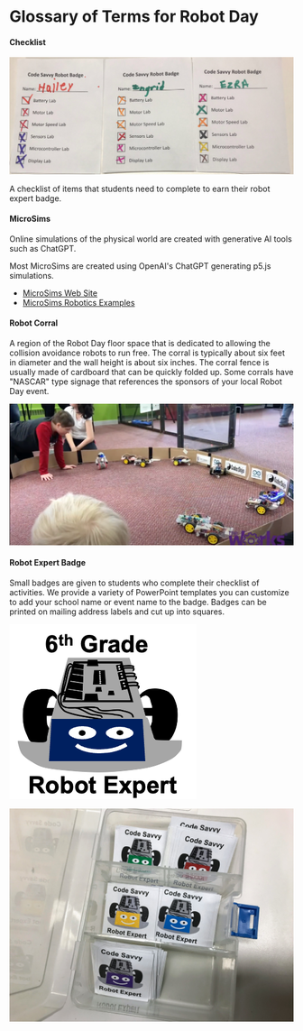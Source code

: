 # Glossary of Terms for Robot Day

#### Checklist

![](./img/student-checklists.jpg)

A checklist of items that students need to complete to earn their robot expert badge.

#### MicroSims
Online simulations of the physical world are created with generative AI tools such as ChatGPT.

Most MicroSims are created using OpenAI's ChatGPT generating p5.js simulations.

* [MicroSims Web Site](https://dmccreary.github.io/microsims/)
* [MicroSims Robotics Examples](https://dmccreary.github.io/microsims/sims/robots/)

#### Robot Corral

A region of the Robot Day floor space that is dedicated to allowing the collision avoidance robots to run free.  The corral is typically about six feet in diameter and the wall height is about six inches.  The corral fence is usually made of cardboard that can be quickly folded up.  Some corrals have "NASCAR" type signage that references the sponsors of your local Robot Day event.

![](./img/robot-corral.png)

#### Robot Expert Badge

Small badges are given to students who complete their checklist of activities.
We provide a variety of PowerPoint templates you can customize to add
your school name or event name to the badge.  Badges can be printed on
mailing address labels and cut up into squares.

![](./img/sample-badge.png)

![](./img/sticker-box.jpg)
